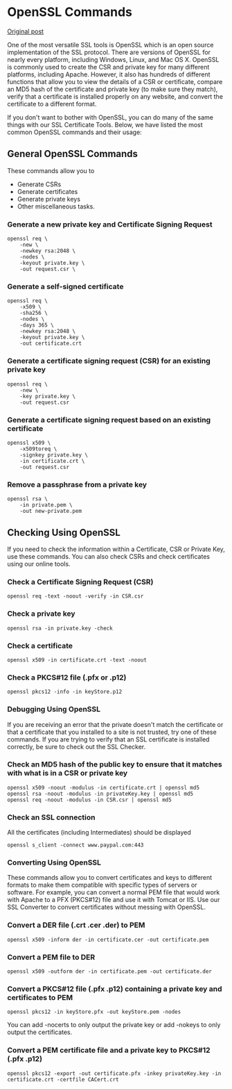 # OpenSSL Commands

[Original post](https://www.sslshopper.com/article-most-common-openssl-commands.html)

One of the most versatile SSL tools is OpenSSL which is an open
source implementation of the SSL protocol. There are versions of
OpenSSL for nearly every platform, including Windows, Linux, and
Mac OS X. OpenSSL is commonly used to create the CSR and private
key for many different platforms, including Apache. However, it
also has hundreds of different functions that allow you to view
the details of a CSR or certificate, compare an MD5 hash of the
certificate and private key (to make sure they match), verify
that a certificate is installed properly on any website, and
convert the certificate to a different format.

If you don't want to bother with OpenSSL, you can do many of
the same things with our SSL Certificate Tools. Below, we have
listed the most common OpenSSL commands and their usage:


## General OpenSSL Commands
These commands allow you to

- Generate CSRs
- Generate certificates
- Generate private keys
- Other miscellaneous tasks.


### Generate a new private key and Certificate Signing Request

    openssl req \
        -new \
        -newkey rsa:2048 \
        -nodes \
        -keyout private.key \
        -out request.csr \


### Generate a self-signed certificate

    openssl req \
        -x509 \
        -sha256 \
        -nodes \
        -days 365 \
        -newkey rsa:2048 \
        -keyout private.key \
        -out certificate.crt


### Generate a certificate signing request (CSR) for an existing private key

    openssl req \
        -new \
        -key private.key \
        -out request.csr


### Generate a certificate signing request based on an existing certificate

    openssl x509 \
        -x509toreq \
        -signkey private.key \
        -in certificate.crt \
        -out request.csr


### Remove a passphrase from a private key

    openssl rsa \
        -in private.pem \
        -out new-private.pem


## Checking Using OpenSSL
If you need to check the information within a Certificate, CSR or
Private Key, use these commands. You can also check CSRs and
check certificates using our online tools.


### Check a Certificate Signing Request (CSR)

    openssl req -text -noout -verify -in CSR.csr

### Check a private key

    openssl rsa -in private.key -check


### Check a certificate

    openssl x509 -in certificate.crt -text -noout


### Check a PKCS#12 file (.pfx or .p12)

    openssl pkcs12 -info -in keyStore.p12
 
 
### Debugging Using OpenSSL
If you are receiving an error that the private doesn't match
the certificate or that a certificate that you installed to
a site is not trusted, try one of these commands. If you are
trying to verify that an SSL certificate is installed correctly,
be sure to check out the SSL Checker.


### Check an MD5 hash of the public key to ensure that it matches with what is in a CSR or private key

    openssl x509 -noout -modulus -in certificate.crt | openssl md5
    openssl rsa -noout -modulus -in privateKey.key | openssl md5
    openssl req -noout -modulus -in CSR.csr | openssl md5


### Check an SSL connection
All the certificates (including Intermediates) should be displayed

    openssl s_client -connect www.paypal.com:443


### Converting Using OpenSSL

These commands allow you to convert certificates and keys to
different formats to make them compatible with specific types
of servers or software. For example, you can convert a normal
PEM file that would work with Apache to a PFX (PKCS#12) file
and use it with Tomcat or IIS. Use our SSL Converter to convert
certificates without messing with OpenSSL.


### Convert a DER file (.crt .cer .der) to PEM

    openssl x509 -inform der -in certificate.cer -out certificate.pem


### Convert a PEM file to DER

    openssl x509 -outform der -in certificate.pem -out certificate.der


### Convert a PKCS#12 file (.pfx .p12) containing a private key and certificates to PEM

    openssl pkcs12 -in keyStore.pfx -out keyStore.pem -nodes

You can add -nocerts to only output the private key or add -nokeys to only output the certificates.


### Convert a PEM certificate file and a private key to PKCS#12 (.pfx .p12)

    openssl pkcs12 -export -out certificate.pfx -inkey privateKey.key -in certificate.crt -certfile CACert.crt

